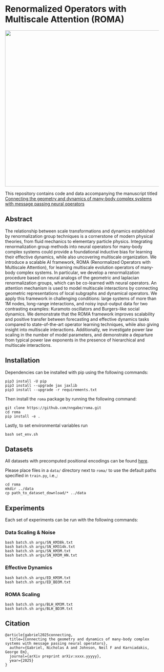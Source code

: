 # Renormalized Operators with Multiscale Attention (ROMA)

<img src="https://github.com/nngabe/roma/blob/master/figures/ROMA_simple.png" width="512">

This repository contains code and data accompanying the manuscript titled [Connecting the geometry and dynamics of many-body complex systems with message passing neural operators](https://arxiv.org/abs/xxxx.yyyyy)

## Abstract

The relationship between scale transformations and dynamics established by renormalization group techniques is a cornerstone of modern physical theories, from fluid mechanics to elementary particle physics. Integrating renormalization group methods into neural operators for many-body complex systems could provide a foundational inductive bias for learning their effective dynamics, while also uncovering multiscale organization. We introduce a scalable AI framework, ROMA (Renormalized Operators with Multiscale Attention), for learning multiscale evolution operators of many-body complex systems. In particular, we develop a renormalization procedure based on neural analogs of the geometric and laplacian renormalization groups, which can be co-learned with neural operators. An attention mechanism is used to model multiscale interactions by connecting geometric representations of local subgraphs and dynamical operators. We apply this framework in challenging conditions: large systems of more than 1M nodes, long-range interactions, and noisy input-output data for two contrasting examples: Kuramoto oscillators and Burgers-like social dynamics. We demonstrate that the ROMA framework improves scalability and positive transfer between forecasting and effective dynamics tasks compared to state-of-the-art operator learning techniques, while also giving insight into multiscale interactions. Additionally, we investigate power law scaling in the number of model parameters, and demonstrate a departure from typical power law exponents in the presence of hierarchical and multiscale interactions.

## Installation

Dependencies can be installed with pip using the following commands:

```
pip3 install -U pip
pip3 install --upgrade jax jaxlib
pip3 install --upgrade -r requirements.txt
```

Then install the `roma` package by running the following command:

```
git clone https://github.com/nngabe/roma.git
cd roma
pip install -e .
```

Lastly, to set environmental variables run 

```
bash set_env.sh
```

## Datasets

All datasets with precomputed positional encodings can be found [here](https://zenodo.org/records/14911118).

Please place files in a `data/` directory next to `roma/` to use the default paths specified in `train.py`, i.e.,:

```
cd roma
mkdir ../data
cp path_to_dataset_download/* ../data
```

## Experiments

Each set of experiments can be run with the following commands:

### Data Scaling & Noise

```
bash batch.sh args/SN_KM38k.txt
bash batch.sh args/SN_KM314k.txt
bash batch.sh args/SN_KM3M.txt
bash batch.sh args/SN_KM3M_HN.txt
```

### Effective Dynamics

```
bash batch.sh args/ED_KM3M.txt
bash batch.sh args/ED_BD3M.txt
```

### ROMA Scaling

```
bash batch.sh args/BLH_KM3M.txt
bash batch.sh args/BLH_BD3M.txt
```


## Citation
    @article{gabriel2025connecting,
      title={Connecting the geometry and dynamics of many-body complex systems with message passing neural operators},
      author={Gabriel, Nicholas A and Johnson, Neil F and Karniadakis, George Em},
      journal={arXiv preprint arXiv:xxxx.yyyyy},
      year={2025}
    }

